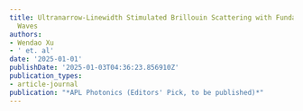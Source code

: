 ```yaml
---
title: Ultranarrow-Linewidth Stimulated Brillouin Scattering with Fundamental Acoustic
  Waves
authors:
- Wendao Xu
- ' et. al'
date: '2025-01-01'
publishDate: '2025-01-03T04:36:23.856910Z'
publication_types:
- article-journal
publication: "*APL Photonics (Editors' Pick, to be published)*"
---
```


